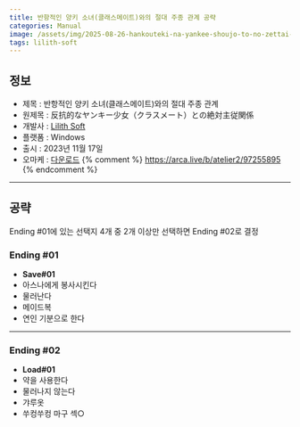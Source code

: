 ```yaml
---
title: 반항적인 양키 소녀(클래스메이트)와의 절대 주종 관계 공략
categories: Manual
image: /assets/img/2025-08-26-hankouteki-na-yankee-shoujo-to-no-zettai-shujuu-kankei-1.jpg
tags: lilith-soft
---
```


## 정보

* 제목 : 반항적인 양키 소녀(클래스메이트)와의 절대 주종 관계
* 원제목 : 反抗的なヤンキー少女（クラスメート）との絶対主従関係
* 개발사 : [Lilith Soft](/tags/lilith-soft)
* 플랫폼 : Windows
* 출시 : 2023년 11월 17일
* 오마케 : [다운로드](/assets/omake/hankouteki-na-yankee-shoujo-to-no-zettai-shujuu-kankei.zip)
{% comment %}
https://arca.live/b/atelier2/97255895
{% endcomment %}

---

## 공략

Ending #01에 있는 선택지 4개 중 2개 이상만 선택하면 Ending #02로 결정  

### Ending #01

* **Save#01**
* 아스나에게 봉사시킨다
* 물러난다
* 메이드복
* 연인 기분으로 한다

---

### Ending #02

* **Load#01**
* 약을 사용한다
* 물러나지 않는다
* 갸루옷
* 쑤컹쑤컹 마구 섹○
